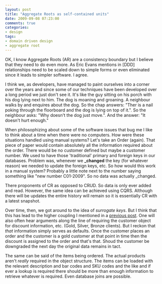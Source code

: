 ```yaml
---
layout: post
title: "Aggregate Roots as self-contained units"
date: 2009-09-08 07:23:00
comments: true
categories:
- design
tags:
- domain driven design
- aggregate root
---
```


OK, I know Aggregate Roots (AR) are a consistency boundary but I believe that they need to do even more. As Eric Evans mentions in [DDD] relationships need to be scaled down to simple forms or even eliminated since it leads to simpler software. I agree.

I think we, as developers, have managed to paint ourselves into a corner over the years and since some of our techniques have been developed over a long period we just don't see it. It's like the guy sitting on his porch with his dog lying next to him. The dog is moaning and groaning. A neighbour walks by and enquires about the dog. So the chap answers: "Ther is a nail poking through the floorboard and the dog is lying on top of it.". So the neighbour asks: "Why doesn't the dog just move.". And the answer: "It doesn't hurt enough."

When philosophizing about some of the software issues that bug me I like to think about a time when there were no computers. How were these situations handled using manual systems? Let's take an Order (again). That piece of paper would contain absolutely all the information required about the order. There would be no customer defined but maybe a customer number. We used to have those 'traditional' primary and foreign keys in our databases. Problem was, whenever we **_changed** the key (for whatever reason) we needed to update the foreign keys, etc. So how would this work in a manual system? Probably a little note next to the number saying something like "new number C01-2009". So no data was actually _changed.

There proponents of CR as opposed to CRUD. So data is only ever added and read. However, the same idea can be achieved using CQRS. Although there will be updates the entire history will remain so it is essentially CR with a latest snapshot.

Over time, then, we got around to the idea of *surrogate keys*. But I think that this has lead to the higher coupling I mentioned in a <a href="http://www.ebenroux.co.za/post.aspx?id=195cc850-f763-4674-8fda-c3975a47abfc">previous post</a>. One will also often hear arguments along the line of requiring the customer object for discount information, etc. (Gold, Silver, Bronze clients). But I reckon that *that* information simply serves as defaults. Once the customer places an order and the customer is a gold customer at that point in time then the discount is assigned to the order and that's that. Shoud the customer be downgraded the next day the original data remains in tact.

The same can be said of the items being ordered. The actual products aren't *really* required in the object structure. The items can be loaded with the relevant description and bar codes and SKU codes and the like and if ever a lookup is required there should be more than enough information to retrieve whatever is required. Even database joins are possible.
